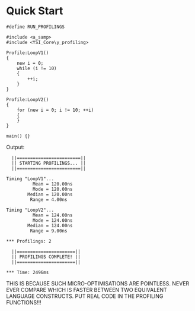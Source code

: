 # Quick Start

```pawn
#define RUN_PROFILINGS

#include <a_samp>
#include <YSI_Core\y_profiling>

Profile:LoopV1()
{
	new i = 0;
	while (i != 10)
	{
		++i;
	}
}

Profile:LoopV2()
{
	for (new i = 0; i != 10; ++i)
	{
	}
}

main() {}
```

Output:

```
  ||========================||
  || STARTING PROFILINGS... ||
  ||========================||

Timing "LoopV1"...
          Mean = 120.00ns
          Mode = 120.00ns
        Median = 120.00ns
         Range = 4.00ns

Timing "LoopV2"...
          Mean = 124.00ns
          Mode = 124.00ns
        Median = 124.00ns
         Range = 9.00ns

*** Profilings: 2

  ||======================||
  || PROFILINGS COMPLETE! ||
  ||======================||

*** Time: 2496ms
```

THIS IS BECAUSE SUCH MICRO-OPTIMISATIONS ARE POINTLESS.  NEVER EVER COMPARE WHICH IS FASTER BETWEEN TWO EQUIVALENT LANGUAGE CONSTRUCTS.  PUT REAL CODE IN THE PROFILING FUNCTIONS!!!

